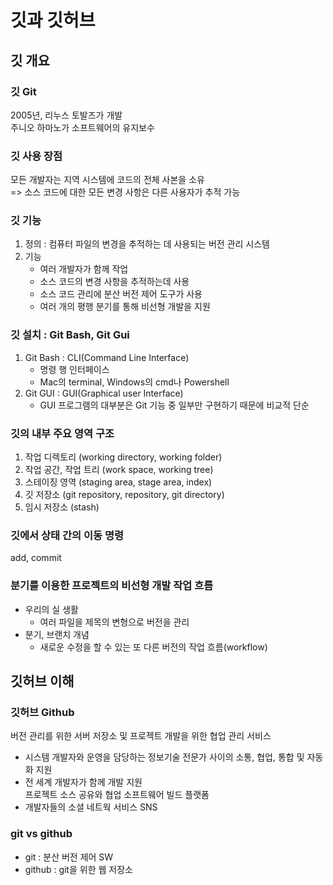 # 깃과 깃허브
## 깃 개요
### 깃 Git
2005년, 리누스 토발즈가 개발<br>
주니오 하마노가 소프트웨어의 유지보수
### 깃 사용 장점
모든 개발자는 지역 시스템에 코드의 전체 사본을 소유 <br>
=> 소스 코드에 대한 모든 변경 사항은 다른 사용자가 추적 가능
 ### 깃 기능
 1. 정의 : 컴퓨터 파일의 변경을 추적하는 데 사용되는 버전 관리 시스템
 2. 기능
    - 여러 개발자가 함께 작업
    - 소스 코드의 변경 사항을 추적하는데 사용
    - 소스 코드 관리에 분산 버전 제어 도구가 사용
    - 여러 개의 평행 분기를 통해 비선형 개발을 지원
### 깃 설치 : Git Bash, Git Gui
1. Git Bash : CLI(Command Line Interface)
   - 명령 행 인터페이스
   - Mac의 terminal, Windows의 cmd나 Powershell
2. Git GUI : GUI(Graphical user Interface)
   - GUI 프로그램의 대부분은 Git 기능 중 일부만 구현하기 때문에 비교적 단순
### 깃의 내부 주요 영역 구조
1. 작업 디렉토리 (working directory, working folder)
2. 작업 공간, 작업 트리 (work space, working tree)
3. 스테이징 영역 (staging area, stage area, index)
4. 깃 저장소 (git repository, repository, git directory)
5. 임시 저장소 (stash)
### 깃에서 상태 간의 이동 명령
add, commit
### 분기를 이용한 프로젝트의 비선형 개발 작업 흐름
- 우리의 실 생활
  - 여러 파일을 제목의 변형으로 버전을 관리
- 분기, 브랜치 개념
  - 새로운 수정을 할 수 있는 또 다른 버전의 작업 흐름(workflow)
## 깃허브 이해
### 깃허브 Github
버전 관리를 위한 서버 저장소 및 프로젝트 개발을 위한 협업 관리 서비스
- 시스템 개발자와 운영을 담당하는 정보기술 전문가 사이의 소통, 협업, 통합 및 자동화 지원
- 전 세계 개발자가 함께 개발 지원<br>
프로젝트 소스 공유와 협업 소프트웨어 빌드 플랫폼
- 개발자들의 소셜 네트웍 서비스 SNS
### git vs github
- git : 분산 버전 제어 SW
- github : git을 위한 웹 저장소
